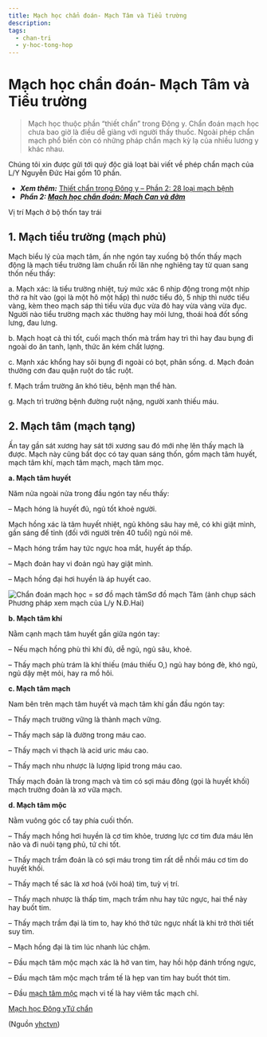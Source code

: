 ```yaml
---
title: Mạch học chẩn đoán- Mạch Tâm và Tiểu trường
description: 
tags:
  - chan-tri
  - y-hoc-tong-hop
---
```


# Mạch học chẩn đoán- Mạch Tâm và Tiểu trường 

> Mạch học thuộc phần “thiết chẩn” trong Đông y. Chẩn đoán mạch học chưa bao giờ là điều dễ giàng với người thấy thuốc. Ngoài phép chẩn mạch phổ biến còn có những pháp chẩn mạch kỳ lạ của nhiều lương y khác nhau.


Chúng tôi xin được gửi tới quý độc giả loạt bài viết về phép chẩn mạch của L/Y Nguyễn Đức Hai gồm 10 phần.


* ***Xem thêm:*** [Thiết chẩn trong Đông y – Phần 2: 28 loại mạch bệnh](/yhctvn/thiet-chan-trong-dong-y-phan-2-28-loai-mach-benh)
* ***Phần 2: [Mạch học chẩn đoán: Mạch Can và đởm](/yhctvn/mach-hoc-chan-doan-mach-can-va-dom)***


Vị trí Mạch ở bộ thốn tay trái


## 1. Mạch tiểu trường (mạch phủ)


Mạch biểu lý của mạch tâm, ấn nhẹ ngón tay xuống bộ thốn thấy mạch động là mạch tiểu trường làm chuẩn rồi lăn nhẹ nghiêng tay từ quan sang thốn nếu thấy:


a. Mạch xác: là tiểu trường nhiệt, tuỳ mức xác 6 nhịp động trong một nhịp thở ra hít vào (gọi là một hô một hấp) thì nước tiểu đỏ, 5 nhịp thì nước tiểu vàng, kèm theo mạch sáp thì tiểu vừa đục vừa đỏ hay vừa vàng vừa đục. Người nào tiểu trường mạch xác thường hay mỏi lưng, thoái hoá đốt sống lưng, đau lưng.


b. Mạch hoạt cả thì tốt, cuối mạch thốn mà trầm hay trì thì hay đau bụng đi ngoài do ăn tanh, lạnh, thức ăn kém chất lượng.


c. Mạnh xác khổng hay sôi bụng đi ngoài có bọt, phân sống. d. Mạch đoản thường cơn đau quặn ruột do tắc ruột.





f. Mạch trầm trường ăn khó tiêu, bệnh mạn thể hàn.


g. Mạch trì trường bệnh đường ruột nặng, người xanh thiếu máu.


## 2. Mạch tâm (mạch tạng)


Ấn tay gần sát xương hay sát tới xương sau đó mới nhẹ lên thấy mạch là được. Mạch này cũng bất dọc có tay quan sáng thốn, gồm mạch tâm huyết, mạch tâm khí, mạch tâm mạch, mạch tâm mọc.


**a. Mạch tâm huyết**  

Năm nửa ngoài nửa trong đầu ngón tay nếu thấy:  

– Mạch hóng là huyết đủ, ngủ tốt khoẻ người.  

Mạch hồng xác là tâm huyết nhiệt, ngủ không sâu hay mê, có khi giật mình, gần sáng để tỉnh (đối với người trên 40 tuổi) ngủ nói mê.  

– Mạch hóng trầm hay tức ngực hoa mắt, huyết áp thấp.  

– Mạch đoản hay vi đoản ngủ hay giật mình.  

– Mạch hồng đại hơi huyền là áp huyết cao.


![Chẩn đoán mạch học = sơ đồ mạch tâm](/imgs/yhctvn/so-do-mach-tam.jpg)Sơ đồ mạch Tâm (ảnh chụp sách Phương pháp xem mạch của L/y N.Đ.Hai)


**b. Mạch tâm khí**  

Nằm cạnh mạch tâm huyết gần giữa ngón tay:  

– Nếu mạch hồng phù thì khí đủ, dễ ngủ, ngủ sâu, khoẻ.  

– Thấy mạch phù trám là khí thiếu (máu thiếu O,) ngủ hay bóng đè, khó ngủ, ngủ dậy mệt mỏi, hay ra mồ hôi.


**c. Mạch tâm mạch**  

Nam bên trên mạch tâm huyết và mạch tâm khí gần đầu ngón tay:  

– Thấy mạch trường vững là thành mạch vững.  

– Thấy mạch sáp là đường trong máu cao.  

– Thấy mạch vi thạch là acid uric máu cao.  

– Thấy mạch nhu nhược là lượng lipid trong máu cao.  

Thấy mạch đoản là trong mạch và tim có sợi máu đông (gọi là huyết khối) mạch trường đoản là xơ vữa mạch.


**d. Mạch tâm mộc**  

Nằm vuông góc cổ tay phía cuối thốn.  

– Thấy mạch hồng hơi huyền là cơ tim khỏe, trương lực cơ tim đưa máu lên não và đi nuôi tạng phủ, tứ chi tốt.  

– Thấy mạch trầm đoản là có sợi máu trong tim rất dễ nhồi máu cơ tim do huyết khối.  

– Thấy mạch tế sác là xơ hoá (vôi hoá) tim, tuỳ vị trí.  

– Thấy mạch nhược là thấp tim, mạch trầm nhu hay tức ngực, hai thể này hay buốt tim.  

– Thấy mạch trầm đại là tim to, hay khó thở tức ngực nhất là khi trở thời tiết suy tim.  

– Mạch hồng đại là tim lúc nhanh lúc chậm.  

– Đầu mạch tâm mộc mạch xác là hở van tim, hay hồi hộp đánh trống ngực,  

– Đầu mạch tâm mộc mạch trầm tế là hẹp van tim hay buốt thót tim.  

– Đầu [mạch tâm mộc](https://docs.google.com/document/d/1_HYJOkt-2neYoRtiKxkO6YtG-EvlEWVol_PdvaZPeHE/edit#heading=h.t97wyz1124q) mạch vi tế là hay viêm tắc mạch chỉ.





[Mạch học Đông y](/yhctvn/tag/mach-hoc-dong-y)[Tứ chẩn](/yhctvn/tag/tu-chan)

(Nguồn <a href="https://yhctvn.com/mach-hoc-chan-doan-mach-tam-va-tieu-truong/" target="_blank">yhctvn</a>)
